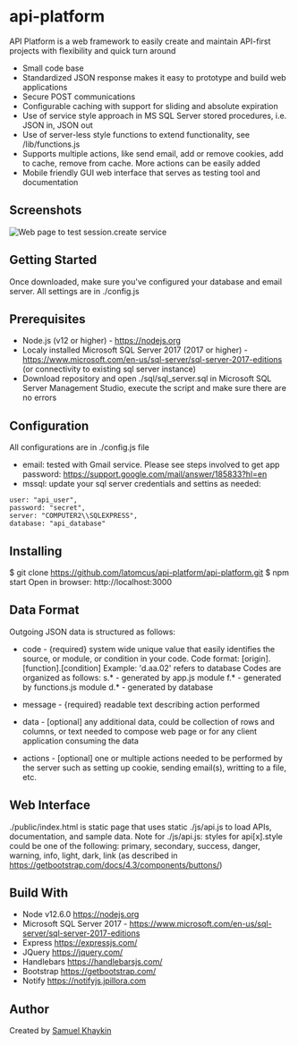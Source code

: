 # api-platform
API Platform is a web framework to easily create and maintain API-first projects with flexibility and quick turn around
* Small code base
* Standardized JSON response makes it easy to prototype and build web applications
* Secure POST communications
* Configurable caching with support for sliding and absolute expiration
* Use of service style approach in MS SQL Server stored procedures, i.e. JSON in, JSON out
* Use of server-less style functions to extend functionality, see /lib/functions.js
* Supports multiple actions, like send email, add or remove cookies, add to cache, remove from cache. More actions can be easily added
* Mobile friendly GUI web interface that serves as testing tool and documentation

## Screenshots
<img src="http://.png" title="Web page to test session.create service">

## Getting Started
Once downloaded, make sure you've configured your database and email server. All settings are in ./config.js

## Prerequisites
* Node.js (v12 or higher) - https://nodejs.org
* Localy installed Microsoft SQL Server 2017 (2017 or higher) - https://www.microsoft.com/en-us/sql-server/sql-server-2017-editions
(or connectivity to existing sql server instance)
* Download repository and open ./sql/sql_server.sql in Microsoft SQL Server Management Studio, execute the script and make sure there are no errors

## Configuration
All configurations are in ./config.js file
* email: tested with Gmail service. Please see steps involved to get app password: https://support.google.com/mail/answer/185833?hl=en
* mssql: update your sql server credentials and settins as needed:

```
user: "api_user",
password: "secret",
server: "COMPUTER2\\SQLEXPRESS",
database: "api_database"
```

## Installing
  $ git clone https://github.com/latomcus/api-platform/api-platform.git
  $ npm start
Open in browser: http://localhost:3000

## Data Format
Outgoing JSON data is structured as follows:
* code - {required} system wide unique value that easily identifies the source, or module, or condition in your code.
Code format: [origin].[function].[condition]
Example: 'd.aa.02' refers to database
Codes are organized as follows:
s.* - generated by app.js module
f.* - generated by functions.js module
d.* - generated by database

* message - {required} readable text describing action performed
* data - [optional] any additional data, could be collection of rows and columns, or text needed to compose web page or for any client application consuming the data
* actions - [optional] one or multiple actions needed to be performed by the server such as setting up cookie, sending email(s), writting to a file, etc.

## Web Interface
./public/index.html is static page that uses static ./js/api.js to load APIs, documentation, and sample data.
Note for ./js/api.js: styles for api[x].style could be one of the following: primary, secondary, success, danger, warning, info, light, dark, link (as described in https://getbootstrap.com/docs/4.3/components/buttons/)

## Build With
* Node v12.6.0 https://nodejs.org
* Microsoft SQL Server 2017 - https://www.microsoft.com/en-us/sql-server/sql-server-2017-editions
* Express https://expressjs.com/
* JQuery https://jquery.com/
* Handlebars https://handlebarsjs.com/
* Bootstrap https://getbootstrap.com/
* Notify https://notifyjs.jpillora.com

## Author
Created by [Samuel Khaykin](mailto:latomcus@gmail.com)
